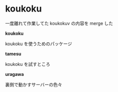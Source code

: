 # koukoku

一度離れて作業してた koukokuv の内容を merge した

**koukoku**

koukoku を使うためのパッケージ

**tamesu**

koukoku を試すところ

**uragawa**

裏側で動かすサーバーの色々
